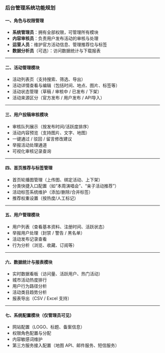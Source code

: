 ### 后台管理系统功能规划

#### 一、角色与权限管理

- **系统管理员**：拥有全部权限，可管理所有模块
- **内容审核员**：负责用户发布活动的审核与处理
- **运营人员**：维护官方活动信息、管理推荐位与标签
- **数据分析员**（可选）：访问数据统计与下载报表

------

#### 二、活动管理模块

- 活动列表页（支持搜索、筛选、导出）
- 活动详情查看与编辑（包括时间、地点、图片、标签等）
- 活动状态管理（草稿 / 审核中 / 已发布 / 下架）
- 活动来源区分（官方发布 / 用户发布 / API导入）

------

#### 三、用户投稿审核模块

- 审核队列展示（按发布时间/活跃度排序）
- 活动内容预览（支持图片、文字、地图）
- 一键通过 / 驳回 / 留言修改建议
- 举报活动处理通道
- 可视化审核记录查询

------

#### 四、首页推荐与标签管理

- 首页轮播图管理（上传图、绑定活动、上下架）
- 分类快捷入口配置（如“本周演唱会”、“亲子活动推荐”）
- 活动标签系统维护（添加/删除/合并标签）
- 推荐权重设置（按热度/人工标记）

------

#### 五、用户管理模块

- 用户列表（查看基本资料、注册时间、活跃状态）
- 举报用户处理（封禁 / 警告 / 黑名单）
- 活动发布记录查看
- 行为分析（浏览、收藏、订阅等）

------

#### 六、数据统计与报表模块

- 实时数据看板（访问量、活跃用户、热门活动）
- 城市活动热度排行
- 用户行为路径分析
- 活动类目趋势分析
- 报表导出（CSV / Excel 支持）

------

#### 七、系统配置模块（仅管理员可见）

- 网站配置（LOGO、标题、备案信息）
- 权限角色配置与分配
- 内容敏感词维护
- 第三方服务接入配置（地图 API、邮件服务、短信服务）